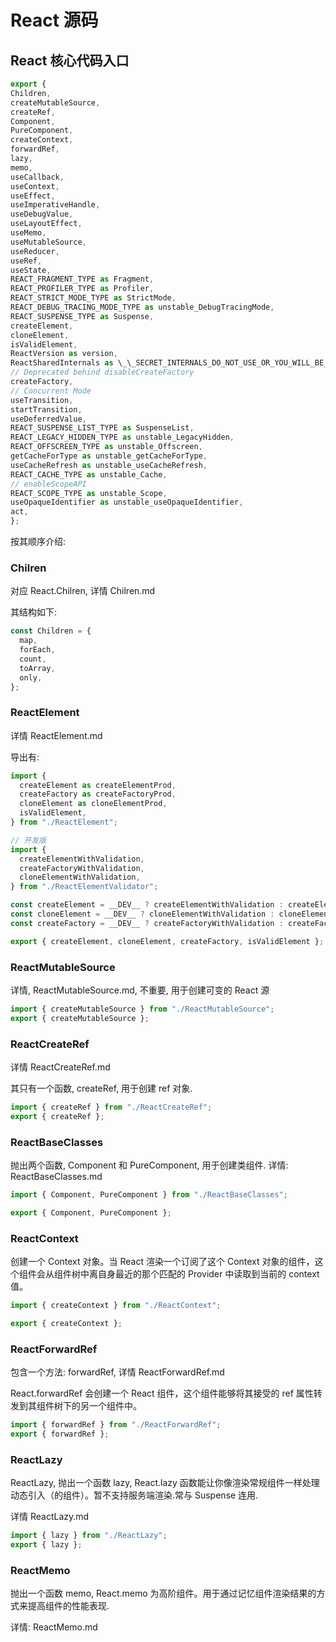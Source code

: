 # React 源码

## React 核心代码入口

```js
export {
Children,
createMutableSource,
createRef,
Component,
PureComponent,
createContext,
forwardRef,
lazy,
memo,
useCallback,
useContext,
useEffect,
useImperativeHandle,
useDebugValue,
useLayoutEffect,
useMemo,
useMutableSource,
useReducer,
useRef,
useState,
REACT_FRAGMENT_TYPE as Fragment,
REACT_PROFILER_TYPE as Profiler,
REACT_STRICT_MODE_TYPE as StrictMode,
REACT_DEBUG_TRACING_MODE_TYPE as unstable_DebugTracingMode,
REACT_SUSPENSE_TYPE as Suspense,
createElement,
cloneElement,
isValidElement,
ReactVersion as version,
ReactSharedInternals as \_\_SECRET_INTERNALS_DO_NOT_USE_OR_YOU_WILL_BE_FIRED,
// Deprecated behind disableCreateFactory
createFactory,
// Concurrent Mode
useTransition,
startTransition,
useDeferredValue,
REACT_SUSPENSE_LIST_TYPE as SuspenseList,
REACT_LEGACY_HIDDEN_TYPE as unstable_LegacyHidden,
REACT_OFFSCREEN_TYPE as unstable_Offscreen,
getCacheForType as unstable_getCacheForType,
useCacheRefresh as unstable_useCacheRefresh,
REACT_CACHE_TYPE as unstable_Cache,
// enableScopeAPI
REACT_SCOPE_TYPE as unstable_Scope,
useOpaqueIdentifier as unstable_useOpaqueIdentifier,
act,
};

```

按其顺序介绍:

### Chilren

对应 React.Chilren, 详情 Chilren.md

其结构如下:

```js
const Children = {
  map,
  forEach,
  count,
  toArray,
  only,
};
```

### ReactElement

详情 ReactElement.md

导出有:

```js
import {
  createElement as createElementProd,
  createFactory as createFactoryProd,
  cloneElement as cloneElementProd,
  isValidElement,
} from "./ReactElement";

// 开发版
import {
  createElementWithValidation,
  createFactoryWithValidation,
  cloneElementWithValidation,
} from "./ReactElementValidator";

const createElement = __DEV__ ? createElementWithValidation : createElementProd;
const cloneElement = __DEV__ ? cloneElementWithValidation : cloneElementProd;
const createFactory = __DEV__ ? createFactoryWithValidation : createFactoryProd;

export { createElement, cloneElement, createFactory, isValidElement };
```

### ReactMutableSource

详情, ReactMutableSource.md, 不重要, 用于创建可变的 React 源

```js
import { createMutableSource } from "./ReactMutableSource";
export { createMutableSource };
```

### ReactCreateRef

详情 ReactCreateRef.md

其只有一个函数, createRef, 用于创建 ref 对象.

```js
import { createRef } from "./ReactCreateRef";
export { createRef };
```

### ReactBaseClasses

抛出两个函数, Component 和 PureComponent, 用于创建类组件.
详情: ReactBaseClasses.md

```js
import { Component, PureComponent } from "./ReactBaseClasses";

export { Component, PureComponent };
```

### ReactContext

创建一个 Context 对象。当 React 渲染一个订阅了这个 Context 对象的组件，这个组件会从组件树中离自身最近的那个匹配的 Provider 中读取到当前的 context 值。

```js
import { createContext } from "./ReactContext";

export { createContext };
```

### ReactForwardRef

包含一个方法: forwardRef, 详情 ReactForwardRef.md

React.forwardRef 会创建一个 React 组件，这个组件能够将其接受的 ref 属性转发到其组件树下的另一个组件中。

```js
import { forwardRef } from "./ReactForwardRef";
export { forwardRef };
```

### ReactLazy

ReactLazy, 抛出一个函数 lazy, React.lazy 函数能让你像渲染常规组件一样处理动态引入（的组件）。暂不支持服务端渲染.常与 Suspense 连用.

详情 ReactLazy.md

```js
import { lazy } from "./ReactLazy";
export { lazy };
```

### ReactMemo

抛出一个函数 memo, React.memo 为高阶组件。用于通过记忆组件渲染结果的方式来提高组件的性能表现.

详情: ReactMemo.md
